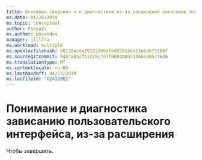 ```yaml
---
title: Основные сведения о и диагностики из-за расширения зависанию пользовательского интерфейса | Документация Майкрософт
ms.date: 01/26/2018
ms.topic: conceptual
author: PooyaZv
ms.author: pozandev
manager: jillfra
ms.workload: multiple
ms.openlocfilehash: b8138acda19152306efbd820cbba13e6dbf51b6f
ms.sourcegitcommit: 94b3a052fb1229c7e7f8804b09c1d403385c7630
ms.translationtype: MT
ms.contentlocale: ru-RU
ms.lasthandoff: 04/23/2019
ms.locfileid: "62432061"
---
```

# <a name="understanding-and-diagnosing-ui-unresponsiveness-caused-by-extensions"></a>Понимание и диагностика зависанию пользовательского интерфейса, из-за расширения

Чтобы завершить.
